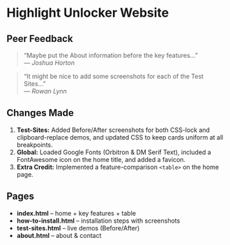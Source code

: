 # Highlight Unlocker Website

## Peer Feedback
> “Maybe put the About information before the key features…”  
— *Joshua Horton*  

> “It might be nice to add some screenshots for each of the Test Sites…”  
— *Rowan Lynn*  

## Changes Made
1. **Test-Sites:** Added Before/After screenshots for both CSS-lock and clipboard-replace demos, and updated CSS to keep cards uniform at all breakpoints.  
2. **Global:** Loaded Google Fonts (Orbitron & DM Serif Text), included a FontAwesome icon on the home title, and added a favicon.  
3. **Extra Credit:** Implemented a feature-comparison `<table>` on the home page.

## Pages
- **index.html** – home + key features + table  
- **how-to-install.html** – installation steps with screenshots  
- **test-sites.html** – live demos (Before/After)  
- **about.html** – about & contact